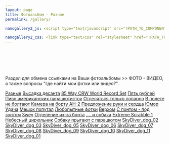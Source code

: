 ```yaml
---
layout: page
title: Фотоальбом - Разное
permalink: /gallery/

nanogallery2_js: <script type="text/javascript" src="!PATH_TO_COMPONENTS!/nanogallery2/jquery.nanogallery2.min.js"></script>

nanogallery2_css: <link type="text/css" rel="stylesheet" href="!PATH_TO_COMPONENTS!/nanogallery2/css/nanogallery2.min.css">
---
```


<div style="padding-top: 70px;">
</div>

Раздел для обмена ссылками на Ваши фотоальбомы &gt;&gt; ФОТО - ВИДЕО, а также вопросы "где найти мои фотки или видео?".

<div id="my_nanogallery2" data-nanogallery2='{"thumbnailLabel":{"displayDescription":true,"descriptionMultiLine":true}}'>
<a href=""                                            data-ngkind="album" data-ngid="1"                      data-ngthumb="https://s20.postimg.org/626dsoii1/63437028.jpg" data-ngdesc="">Разные</a>
<!--
- filename: 63437028.jpg
  title: Высадка десанта
- filename: 85keith.jpg
  title: 85 Way CRW World Record Set
- filename: 5rubley1_20070908_1010139989.jpg
  title: Пять рублей
- filename: B5C42EC4DCEB-10.jpg
  title: Пиво американских парашютисток
- filename: 1B3D23796814-10.jpg
  title: Отделяться только попарно
- filename: 06822A80C712-10.jpg
  title: В полете не болтают
- filename: 5093CEC9090F-10.jpg
  title: Камера на борту АН-2
- filename: 9289204782AD-10.jpg
  title: Предложение руки и сердца
-->
<a href="https://s20.postimg.org/vkyq5p225/63437028.jpg"                     data-ngid="10" data-ngalbumid="1"  data-ngthumb="https://s20.postimg.org/626dsoii1/63437028.jpg" data-ngdesc="">Высадка десанта</a>
<a href="https://s20.postimg.org/v9h9sxlm5/85keith.jpg"                      data-ngid="11" data-ngalbumid="1"  data-ngthumb="https://s20.postimg.org/eyh5wm949/85keith.jpg" data-ngdesc="">85 Way CRW World Record Set</a>
<a href="https://s20.postimg.org/6hhnlp4fh/5rubley1_20070908_1010139989.jpg" data-ngid="12" data-ngalbumid="1"  data-ngthumb="https://s20.postimg.org/nury0jzqh/5rubley1_20070908_1010139989.jpg" data-ngdesc="">Пять рублей</a>
<a href="https://s20.postimg.org/fqjtvtdbh/B5C42EC4DCEB-10.jpg"              data-ngid="13" data-ngalbumid="1"  data-ngthumb="https://s20.postimg.org/s56lw54tl/B5C42EC4DCEB-10.jpg" data-ngdesc="">Пиво американских парашютисток</a>
<a href="https://s20.postimg.org/x54243agd/1B3D23796814-10.jpg"              data-ngid="14" data-ngalbumid="1"  data-ngthumb="https://s20.postimg.org/a3ngycasp/1_B3_D23796814-10.jpg" data-ngdesc="">Отделяться только попарно</a>
<a href="https://s20.postimg.org/68k2vrrn1/06822_A80_C712-10.jpg"            data-ngid="15" data-ngalbumid="1"  data-ngthumb="https://s20.postimg.org/in6uw3j55/06822A80C712-10.jpg" data-ngdesc="">В полете не болтают</a>
<a href="https://s20.postimg.org/5x2mj0b71/5093CEC9090F-10.jpg"              data-ngid="16" data-ngalbumid="1"  data-ngthumb="https://s20.postimg.org/xkfbx3wdl/5093CEC9090F-10.jpg" data-ngdesc="">Камера на борту АН-2</a>
<a href="https://s20.postimg.org/iczccr4j1/9289204782AD-10.jpg"              data-ngid="17" data-ngalbumid="1"  data-ngthumb="https://s20.postimg.org/wjf37zfe1/9289204782AD-10.jpg" data-ngdesc="">Предложение руки и сердца</a>
<a href=""                                               data-ngkind="album" data-ngid="2"                      data-ngthumb="https://s20.postimg.org/s02umgxih/8D5A45F53D91-9.jpg" data-ngdesc="">Юмор</a>
<!--
- filename: 101.jpg
  title: Удача
- filename: 8D5A45F53D91-9.jpg
  title: Мешок попутал
-->
<a href="https://s20.postimg.org/4kkxh4drh/101.jpg"                          data-ngid="20" data-ngalbumid="2"  data-ngthumb="https://s20.postimg.org/wxgf7kzhl/101.jpg" data-ngdesc="">Удача</a>
<a href="https://s20.postimg.org/gnq94ootp/8D5A45F53D91-9.jpg"               data-ngid="21" data-ngalbumid="2"  data-ngthumb="https://s20.postimg.org/s02umgxih/8D5A45F53D91-9.jpg" data-ngdesc="">Мешок попутал</a>
<a href=""                                               data-ngkind="album" data-ngid="3"                      data-ngthumb="https://s20.postimg.org/8v4n9tp61/57086704.jpg" data-ngdesc="">Любопытные фотки</a>
<!--
- filename: 57086704.jpg
  title: Верхом
- filename: 01fan143.jpg
  title: С понтом - под зонтом
- filename: 64319950.jpg
  title: 3wey
- filename: 69206808.jpg
  title: Отделение из-за борта
- filename: D47EC3DE1574-5.jpg
  title: .... и собака
- filename: 95ED20041603-5.jpg
  title: Extreme Scrabble 1
-->
<a href="https://s20.postimg.org/isfo2vwrx/57086704.jpg"                     data-ngid="32" data-ngalbumid="3"  data-ngthumb="https://s20.postimg.org/8v4n9tp61/57086704.jpg" data-ngdesc="">Верхом</a>
<a href="https://s20.postimg.org/heo17kxil/01fan143.jpg"                     data-ngid="33" data-ngalbumid="3"  data-ngthumb="https://s20.postimg.org/4n9v12nqh/01fan143.jpg" data-ngdesc="">С понтом - под зонтом</a>
<a href="https://s20.postimg.org/6t45vkr71/64319950.jpg"                     data-ngid="34" data-ngalbumid="3"  data-ngthumb="https://s20.postimg.org/u7c57i949/64319950.jpg" data-ngdesc="">3wey</a>
<a href="https://s20.postimg.org/64vbcmsh9/69206808.jpg"                     data-ngid="35" data-ngalbumid="3"  data-ngthumb="https://s20.postimg.org/yui799wh5/69206808.jpg" data-ngdesc="">Отделение из-за борта</a>
<a href="https://s20.postimg.org/jaatiqmct/D47EC3DE1574-5.jpg"               data-ngid="36" data-ngalbumid="3"  data-ngthumb="https://s20.postimg.org/iks16dlt5/D47EC3DE1574-5.jpg" data-ngdesc="">.... и собака</a>
<a href="https://s20.postimg.org/4fm84kcrx/95ED20041603-5.jpg"               data-ngid="37" data-ngalbumid="3"  data-ngthumb="https://s20.postimg.org/cl4a2q10p/95ED20041603-5.jpg" data-ngdesc="">Extreme Scrabble 1</a>
<a href=""              data-ngkind="album" data-ngid="30" data-ngalbumid="3"  data-ngthumb="https://s20.postimg.org/tcpllh19l/2.jpg" data-ngdesc="один израильский парикмахер (Oren Orkabi) решил установить мировой рекорд и пригласив команду Гинесса взлетел на небо и начал там делать свою ежедневную работу. Проходило это дейтствие на высоте 14 000 футов (1 фут = 0,305 м) т.е. ~4км.">Небесный цирюльник</a>
<!--
- filename: 1.jpg
  title: 1
- filename: 2.jpg
  title: 2
-->
<a href="https://s20.postimg.org/fuip96p4d/1.jpg"                            data-ngid="300" data-ngalbumid="30"  data-ngthumb="https://s20.postimg.org/qu3wksfjd/1.jpg" data-ngdesc=""></a>
<a href="https://s20.postimg.org/e3zo7p7l9/2.jpg"                            data-ngid="301" data-ngalbumid="30"  data-ngthumb="https://s20.postimg.org/tcpllh19l/2.jpg" data-ngdesc=""></a>
<a href=""              data-ngkind="album" data-ngid="31" data-ngalbumid="3"  data-ngthumb="https://s20.postimg.org/ycn1tf6w9/01AD2D0E5D80-45.jpg" data-ngdesc="Этот отважный пес прыгает с парашютом и ему это очень нравится.">Собаку прыгают с парашютом</a>
<!--
- filename: 01AD2D0E5D80-45.jpg
  title: SkyDiver_dog_02
- filename: 22E13937235A-45.jpg
  title: SkyDiver_dog_03
- filename: AC0499D447EE-45.jpg
  title: SkyDiver_dog_05
- filename: 0EDF5AEE5DBB-45.jpg
  title: SkyDiver_dog_06
- filename: 3009E0353C1C-45.jpg
  title: SkyDiver_dog_07
- filename: F00ED7024ADA-45.jpg
  title: SkyDiver_dog_08
- filename: 4D25DBAE96D7-45.jpg
  title: SkyDiver_dog_09
- filename: 64E9051DF371-45.jpg
  title: SkyDiver_dog_10
- filename: 1BB3CE1D7A38-45.jpg
  title: SkyDiver_dog_11
- filename: 0FFF5533F9F7-45.jpg
  title: SkyDiver_dog_01
-->
<a href="https://s20.postimg.org/ofc10czal/01AD2D0E5D80-45.jpg"              data-ngid="310" data-ngalbumid="31"  data-ngthumb="https://s20.postimg.org/ycn1tf6w9/01AD2D0E5D80-45.jpg" data-ngdesc="">SkyDiver_dog_02</a>
<a href="https://s20.postimg.org/j5bnmt4fh/22E13937235A-45.jpg"              data-ngid="311" data-ngalbumid="31"  data-ngthumb="https://s20.postimg.org/uho94ld49/22E13937235A-45.jpg" data-ngdesc="">SkyDiver_dog_03</a>
<a href="https://s20.postimg.org/difapc1wt/AC0499D447EE-45.jpg"              data-ngid="312" data-ngalbumid="31"  data-ngthumb="https://s20.postimg.org/j6llg8695/AC0499D447EE-45.jpg" data-ngdesc="">SkyDiver_dog_05</a>
<a href="https://s20.postimg.org/apm35b1kd/0EDF5AEE5DBB-45.jpg"              data-ngid="313" data-ngalbumid="31"  data-ngthumb="https://s20.postimg.org/ow1u0jcfd/0EDF5AEE5DBB-45.jpg" data-ngdesc="">SkyDiver_dog_06</a>
<a href="https://s20.postimg.org/40fjpag8d/3009E0353C1C-45.jpg"              data-ngid="314" data-ngalbumid="31"  data-ngthumb="https://s20.postimg.org/wq2flxk89/3009E0353C1C-45.jpg" data-ngdesc="">SkyDiver_dog_07</a>
<a href="https://s20.postimg.org/fqth6o90t/F00ED7024ADA-45.jpg"              data-ngid="315" data-ngalbumid="31"  data-ngthumb="https://s20.postimg.org/vp26wt38p/F00ED7024ADA-45.jpg" data-ngdesc="">SkyDiver_dog_08</a>
<a href="https://s20.postimg.org/6kb6je3sd/4D25DBAE96D7-45.jpg"              data-ngid="316" data-ngalbumid="31"  data-ngthumb="https://s20.postimg.org/7mld1xmll/4D25DBAE96D7-45.jpg" data-ngdesc="">SkyDiver_dog_09</a>
<a href="https://s20.postimg.org/bk8mrc9f1/64E9051DF371-45.jpg"              data-ngid="317" data-ngalbumid="31"  data-ngthumb="https://s20.postimg.org/5w2c0g52h/64E9051DF371-45.jpg" data-ngdesc="">SkyDiver_dog_10</a>
<a href="https://s20.postimg.org/5kkvnooml/1BB3CE1D7A38-45.jpg"              data-ngid="318" data-ngalbumid="31"  data-ngthumb="https://s20.postimg.org/mxv62jjxl/1BB3CE1D7A38-45.jpg" data-ngdesc="">SkyDiver_dog_11</a>
<a href="https://s20.postimg.org/4wc14qpwt/0FFF5533F9F7-45.jpg"              data-ngid="319" data-ngalbumid="31"  data-ngthumb="https://s20.postimg.org/4jkmyk7mx/0FFF5533F9F7-45.jpg" data-ngdesc="">SkyDiver_dog_01</a>
<!-- <a href=""              data-ngid="31" data-ngalbumid="3"  data-ngthumb=""></a>
<a href=""              data-ngid="31" data-ngalbumid="3"  data-ngthumb=""></a>
<a href=""              data-ngid="31" data-ngalbumid="3"  data-ngthumb=""></a>
<a href=""              data-ngid="31" data-ngalbumid="3"  data-ngthumb=""></a>
<a href=""              data-ngid="31" data-ngalbumid="3"  data-ngthumb=""></a>
<a href=""              data-ngid="31" data-ngalbumid="3"  data-ngthumb=""></a>
<a href=""              data-ngid="31" data-ngalbumid="3"  data-ngthumb=""></a>
<a href=""              data-ngid="31" data-ngalbumid="3"  data-ngthumb=""></a>
<a href=""              data-ngid="31" data-ngalbumid="3"  data-ngthumb=""></a>
<a href=""              data-ngid="31" data-ngalbumid="3"  data-ngthumb=""></a>
<a href=""              data-ngid="31" data-ngalbumid="3"  data-ngthumb=""></a> -->
</div>

